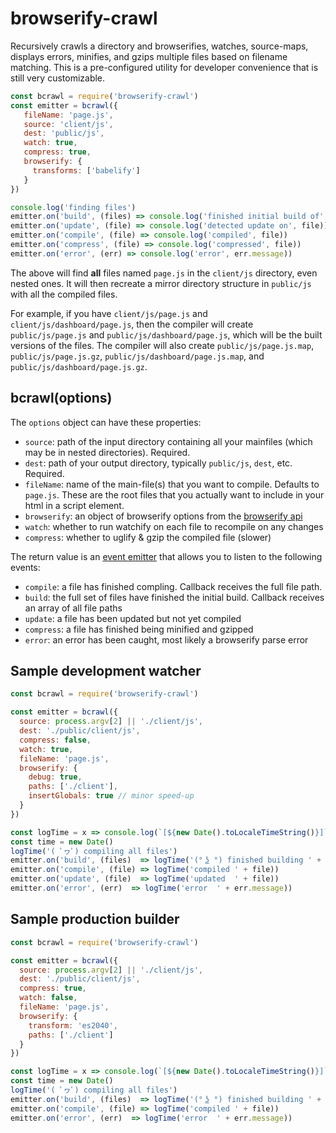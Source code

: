 # browserify-crawl

Recursively crawls a directory and browserifies, watches, source-maps, displays errors, minifies, and gzips multiple files based on filename matching. This is a pre-configured utility for developer convenience that is still very customizable.

```js
const bcrawl = require('browserify-crawl')
const emitter = bcrawl({
   fileName: 'page.js',
   source: 'client/js',
   dest: 'public/js',
   watch: true,
   compress: true,
   browserify: {
     transforms: ['babelify']
   }
})

console.log('finding files')
emitter.on('build', (files) => console.log('finished initial build of', files.length, 'files'))
emitter.on('update', (file) => console.log('detected update on', file))
emitter.on('compile', (file) => console.log('compiled', file))
emitter.on('compress', (file) => console.log('compressed', file))
emitter.on('error', (err) => console.log('error', err.message))
```

The above will find **all** files named `page.js` in the `client/js` directory, even nested ones. It will then recreate a mirror directory structure in `public/js` with all the compiled files.

For example, if you have `client/js/page.js` and `client/js/dashboard/page.js`, then the compiler will create `public/js/page.js` and `public/js/dashboard/page.js`, which will be the built versions of the files. The compiler will also create `public/js/page.js.map`, `public/js/page.js.gz`, `public/js/dashboard/page.js.map`, and `public/js/dashboard/page.js.gz`.

## bcrawl(options)

The `options` object can have these properties:

* `source`: path of the input directory containing all your mainfiles (which may be in nested directories). Required.
* `dest`: path of your output directory, typically `public/js`, `dest`, etc. Required.
* `fileName`: name of the main-file(s) that you want to compile. Defaults to `page.js`. These are the root files that you actually want to include in your html in a script element.
* `browserify`: an object of browserify options from the [browserify api](https://github.com/substack/node-browserify)
* `watch`: whether to run watchify on each file to recompile on any changes
* `compress`: whether to uglify & gzip the compiled file (slower)

The return value is an [event emitter](https://nodejs.org/api/events.html) that allows you to listen to the following events:

* `compile`: a file has finished compling. Callback receives the full file path.
* `build`: the full set of files have finished the initial build. Callback receives an array of all file paths
* `update`: a file has been updated but not yet compiled
* `compress`: a file has finished being minified and gzipped
* `error`: an error has been caught, most likely a browserify parse error


## Sample development watcher

```js
const bcrawl = require('browserify-crawl')

const emitter = bcrawl({
  source: process.argv[2] || './client/js',
  dest: './public/client/js',
  compress: false,
  watch: true,
  fileName: 'page.js',
  browserify: {
    debug: true,
    paths: ['./client'],
    insertGlobals: true // minor speed-up
  }
})

const logTime = x => console.log(`[${new Date().toLocaleTimeString()}]`, x)
const time = new Date()
logTime('( ﾟヮﾟ) compiling all files')
emitter.on('build', (files)  => logTime('(° ͜ʖ °) finished building ' + files + ' files in ' + (new Date() - time) / 1000 + ' seconds... now watching for changes'))
emitter.on('compile', (file) => logTime('compiled ' + file))
emitter.on('update', (file)  => logTime('updated  ' + file))
emitter.on('error', (err)  => logTime('error  ' + err.message))
```

## Sample production builder

```js
const bcrawl = require('browserify-crawl')

const emitter = bcrawl({
  source: process.argv[2] || './client/js',
  dest: './public/client/js',
  compress: true,
  watch: false,
  fileName: 'page.js',
  browserify: {
    transform: 'es2040',
    paths: ['./client']
  }
})

const logTime = x => console.log(`[${new Date().toLocaleTimeString()}]`, x)
const time = new Date()
logTime('( ﾟヮﾟ) compiling all files')
emitter.on('build', (files)  => logTime('(° ͜ʖ °) finished building ' + files + ' files in ' + (new Date() - time) / 1000 + ' seconds!'))
emitter.on('compile', (file) => logTime('compiled ' + file))
emitter.on('error', (err)  => logTime('error  ' + err.message))
```
